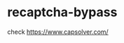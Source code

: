 # recaptcha-bypass
check https://www.capsolver.com/ 



















                                                                       